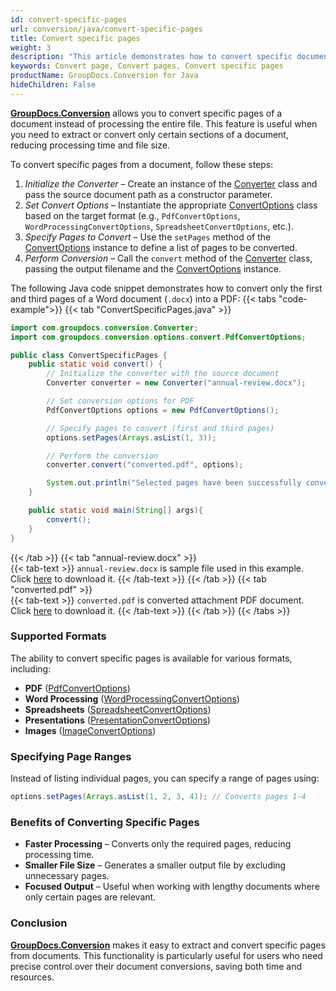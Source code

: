 ```yaml
---
id: convert-specific-pages
url: conversion/java/convert-specific-pages
title: Convert specific pages
weight: 3
description: "This article demonstrates how to convert specific document pages by page number using GroupDocs.Conversion for Java API."
keywords: Convert page, Convert pages, Convert specific pages
productName: GroupDocs.Conversion for Java
hideChildren: False
---
```

[**GroupDocs.Conversion**](https://products.groupdocs.com/conversion/java) allows you to convert specific pages of a document instead of processing the entire file. This feature is useful when you need to extract or convert only certain sections of a document, reducing processing time and file size.

To convert specific pages from a document, follow these steps:

1.   *Initialize the Converter* – Create an instance of the [Converter](https://reference.groupdocs.com/conversion/java/com.groupdocs.conversion/converter/) class and pass the source document path as a constructor parameter.
2.   *Set Convert Options* – Instantiate the appropriate [ConvertOptions](https://reference.groupdocs.com/conversion/java/com.groupdocs.conversion.options.convert/convertoptions/) class based on the target format (e.g., `PdfConvertOptions`, `WordProcessingConvertOptions`, `SpreadsheetConvertOptions`, etc.).
3.   *Specify Pages to Convert* – Use the `setPages` method of the [ConvertOptions](https://reference.groupdocs.com/conversion/java/com.groupdocs.conversion.options.convert/convertoptions/) instance to define a list of pages to be converted.
4.   *Perform Conversion* – Call the `convert` method of the [Converter](https://reference.groupdocs.com/conversion/java/com.groupdocs.conversion/converter/) class, passing the output filename and the [ConvertOptions](https://reference.groupdocs.com/conversion/java/com.groupdocs.conversion.options.convert/convertoptions/) instance.

The following Java code snippet demonstrates how to convert only the first and third pages of a Word document (`.docx`) into a PDF:
{{< tabs "code-example">}}
{{< tab "ConvertSpecificPages.java" >}}  
```java
import com.groupdocs.conversion.Converter;
import com.groupdocs.conversion.options.convert.PdfConvertOptions;

public class ConvertSpecificPages {
    public static void convert() {
        // Initialize the converter with the source document
        Converter converter = new Converter("annual-review.docx");

        // Set conversion options for PDF
        PdfConvertOptions options = new PdfConvertOptions();

        // Specify pages to convert (first and third pages)
        options.setPages(Arrays.asList(1, 3));

        // Perform the conversion
        converter.convert("converted.pdf", options);

        System.out.println("Selected pages have been successfully converted.");
    }

    public static void main(String[] args){
        convert();
    }
}
```
{{< /tab >}}
{{< tab "annual-review.docx" >}}  
{{< tab-text >}}
`annual-review.docx` is sample file used in this example. Click [here](/conversion/java/_sample_files/developer-guide/converting-documents/convert-specific-pages/annual-review.docx) to download it.
{{< /tab-text >}}
{{< /tab >}}
{{< tab "converted.pdf" >}}  
{{< tab-text >}}
`converted.pdf` is converted attachment PDF document. Click [here](/conversion/java/_sample_files/developer-guide/converting-documents/convert-specific-pages/converted.pdf) to download it.
{{< /tab-text >}}
{{< /tab >}}
{{< /tabs >}}

### Supported Formats

The ability to convert specific pages is available for various formats, including:

- **PDF** ([PdfConvertOptions](https://reference.groupdocs.com/conversion/java/com.groupdocs.conversion.options.convert/pdfconvertoptions/))
- **Word Processing** ([WordProcessingConvertOptions](https://reference.groupdocs.com/conversion/java/com.groupdocs.conversion.options.convert/wordprocessingconvertoptions/))
- **Spreadsheets** ([SpreadsheetConvertOptions](https://reference.groupdocs.com/conversion/java/com.groupdocs.conversion.options.convert/spreadsheetconvertoptions/))
- **Presentations** ([PresentationConvertOptions](https://reference.groupdocs.com/conversion/java/com.groupdocs.conversion.options.convert/presentationconvertoptions/))
- **Images** ([ImageConvertOptions](https://reference.groupdocs.com/conversion/java/com.groupdocs.conversion.options.convert/imageconvertoptions/))

### Specifying Page Ranges
Instead of listing individual pages, you can specify a range of pages using:
```java
options.setPages(Arrays.asList(1, 2, 3, 4)); // Converts pages 1-4
```
### Benefits of Converting Specific Pages
- **Faster Processing** – Converts only the required pages, reducing processing time.
- **Smaller File Size** – Generates a smaller output file by excluding unnecessary pages.
- **Focused Output** – Useful when working with lengthy documents where only certain pages are relevant.

### Conclusion
[**GroupDocs.Conversion**](https://products.groupdocs.com/conversion/java) makes it easy to extract and convert specific pages from documents. This functionality is particularly useful for users who need precise control over their document conversions, saving both time and resources.
